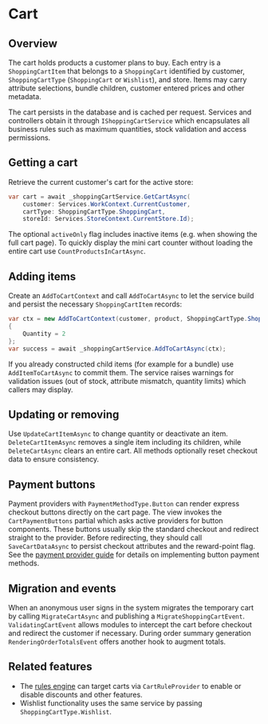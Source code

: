 # Cart

## Overview
The cart holds products a customer plans to buy. Each entry is a `ShoppingCartItem` that belongs to a `ShoppingCart` identified by
customer, `ShoppingCartType` (`ShoppingCart` or `Wishlist`), and store. Items may carry attribute selections, bundle children,
customer entered prices and other metadata.

The cart persists in the database and is cached per request. Services and controllers obtain it through
`IShoppingCartService` which encapsulates all business rules such as maximum quantities, stock validation and
access permissions.

## Getting a cart
Retrieve the current customer's cart for the active store:

```csharp
var cart = await _shoppingCartService.GetCartAsync(
    customer: Services.WorkContext.CurrentCustomer,
    cartType: ShoppingCartType.ShoppingCart,
    storeId: Services.StoreContext.CurrentStore.Id);
```

The optional `activeOnly` flag includes inactive items (e.g. when showing the full cart page). To quickly display the
mini cart counter without loading the entire cart use `CountProductsInCartAsync`.

## Adding items
Create an `AddToCartContext` and call `AddToCartAsync` to let the service build and persist the necessary
`ShoppingCartItem` records:

```csharp
var ctx = new AddToCartContext(customer, product, ShoppingCartType.ShoppingCart, store.Id)
{
    Quantity = 2
};
var success = await _shoppingCartService.AddToCartAsync(ctx);
```

If you already constructed child items (for example for a bundle) use `AddItemToCartAsync` to commit them.
The service raises warnings for validation issues (out of stock, attribute mismatch, quantity limits) which callers may display.

## Updating or removing
Use `UpdateCartItemAsync` to change quantity or deactivate an item. `DeleteCartItemAsync` removes a single item including its
children, while `DeleteCartAsync` clears an entire cart. All methods optionally reset checkout data to ensure consistency.

## Payment buttons
Payment providers with `PaymentMethodType.Button` can render express checkout buttons directly on the cart page. The view
invokes the `CartPaymentButtons` partial which asks active providers for button components. These buttons usually skip the
standard checkout and redirect straight to the provider. Before redirecting, they should call `SaveCartDataAsync` to persist
checkout attributes and the reward-point flag. See the [payment provider guide](creating-a-payment-provider.md#payment-method-types)
for details on implementing button payment methods.

## Migration and events
When an anonymous user signs in the system migrates the temporary cart by calling `MigrateCartAsync` and publishing a
`MigrateShoppingCartEvent`. `ValidatingCartEvent` allows modules to intercept the cart before checkout and redirect the
customer if necessary. During order summary generation `RenderingOrderTotalsEvent` offers another hook to augment totals.

## Related features
* The [rules engine](rules-engine.md) can target carts via `CartRuleProvider` to enable or disable discounts and other features.
* Wishlist functionality uses the same service by passing `ShoppingCartType.Wishlist`.
